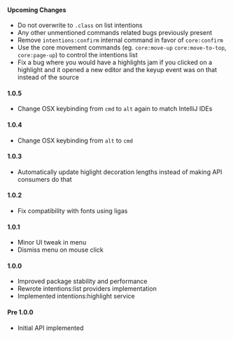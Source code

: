 #### Upcoming Changes

- Do not overwrite to `.class` on list intentions
- Any other unmentioned commands related bugs previously present
- Remove `intentions:confirm` internal command in favor of `core:confirm`
- Use the core movement commands (eg. `core:move-up` `core:move-to-top`, `core:page-up`) to control the intentions list
- Fix a bug where you would have a highlights jam if you clicked on a highlight and it opened a new editor and the keyup event was on that instead of the source

#### 1.0.5

* Change OSX keybinding from `cmd` to `alt` again to match IntelliJ IDEs

#### 1.0.4

* Change OSX keybinding from `alt` to `cmd`

#### 1.0.3

* Automatically update higlight decoration lengths instead of making API consumers do that

#### 1.0.2

* Fix compatibility with fonts using ligas

#### 1.0.1

* Minor UI tweak in menu
* Dismiss menu on mouse click

#### 1.0.0

* Improved package stability and performance
* Rewrote intentions:list providers implementation
* Implemented intentions:highlight service

#### Pre 1.0.0

* Initial API implemented
